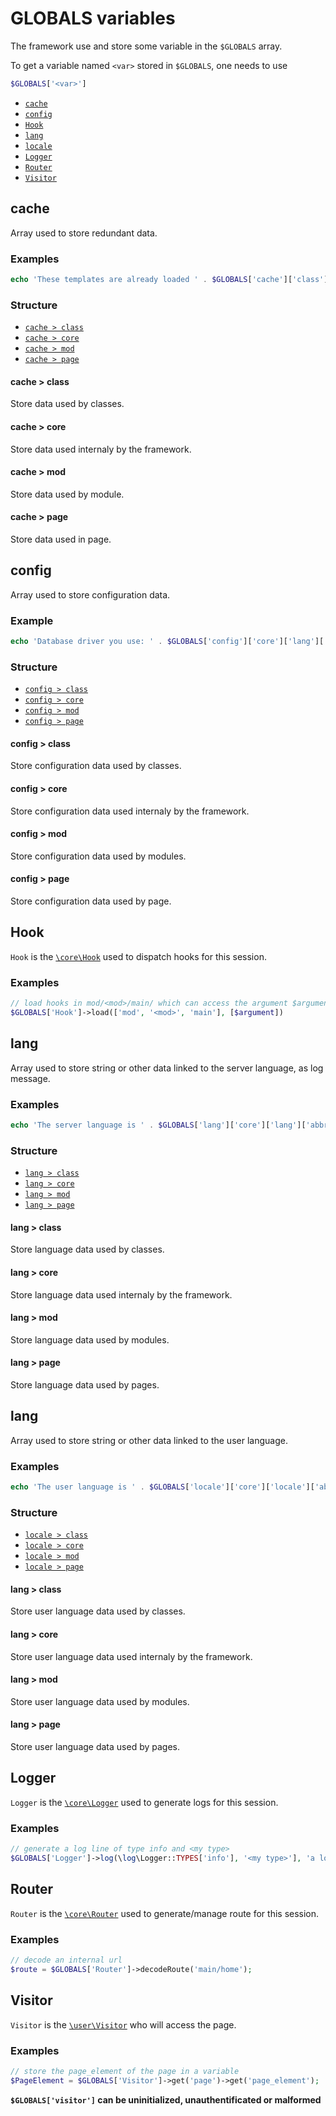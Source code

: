 # GLOBALS variables

The framework use and store some variable in the `$GLOBALS` array.

To get a variable named `<var>` stored in `$GLOBALS`, one needs to use

```php
$GLOBALS['<var>']
```

- [`cache`](#cache)
- [`config`](#config)
- [`Hook`](#hook)
- [`lang`](#lang)
- [`locale`](#locale)
- [`Logger`](#logger)
- [`Router`](#router)
- [`Visitor`](#visitor)

## cache

Array used to store redundant data.

### Examples

```php
echo 'These templates are already loaded ' . $GLOBALS['cache']['class']['content']['pageelement']['PageElement']['templates'];
```

### Structure

- [`cache > class`](#cache--class)
- [`cache > core`](#cache--core)
- [`cache > mod`](#cache--mod)
- [`cache > page`](#cache--page)

#### cache > class

Store data used by classes.

#### cache > core

Store data used internaly by the framework.

#### cache > mod

Store data used by module.

#### cache > page

Store data used in page.

## config

Array used to store configuration data.

### Example

```php
echo 'Database driver you use: ' . $GLOBALS['config']['core']['lang']['server'];
```

### Structure

- [`config > class`](#config--class)
- [`config > core`](#config--core)
- [`config > mod`](#config--mod)
- [`config > page`](#config--page)

#### config > class

Store configuration data used by classes.

#### config > core

Store configuration data used internaly by the framework.

#### config > mod

Store configuration data used by modules.

#### config > page

Store configuration data used by page.

## Hook

`Hook` is the [`\core\Hook`](../../src/class/core/Hook.class.php) used to dispatch
hooks for this session.

### Examples

```php
// load hooks in mod/<mod>/main/ which can access the argument $argument
$GLOBALS['Hook']->load(['mod', '<mod>', 'main'], [$argument])
```

## lang

Array used to store string or other data linked to the server language, as log message.

### Examples

```php
echo 'The server language is ' . $GLOBALS['lang']['core']['lang']['abbr'];
```

### Structure

- [`lang > class`](#lang--class)
- [`lang > core`](#lang--core)
- [`lang > mod`](#lang--mod)
- [`lang > page`](#lang--page)

#### lang > class

Store language data used by classes.

#### lang > core

Store language data used internaly by the framework.

#### lang > mod

Store language data used by modules.

#### lang > page

Store language data used by pages.

## lang

Array used to store string or other data linked to the user language.

### Examples

```php
echo 'The user language is ' . $GLOBALS['locale']['core']['locale']['abbr'];
```

### Structure

- [`locale > class`](#locale--class)
- [`locale > core`](#locale--core)
- [`locale > mod`](#locale--mod)
- [`locale > page`](#locale--page)

#### lang > class

Store user language data used by classes.

#### lang > core

Store user language data used internaly by the framework.

#### lang > mod

Store user language data used by modules.

#### lang > page

Store user language data used by pages.

## Logger

`Logger` is the [`\core\Logger`](../../src/class/core/Logger.class.php) used to generate logs for this session.

### Examples

```php
// generate a log line of type info and <my type>
$GLOBALS['Logger']->log(\log\Logger::TYPES['info'], '<my type>'], 'a log line');
```

## Router

`Router` is the [`\core\Router`](../../src/class/core/Router.class.php) used to generate/manage
route for this session.

### Examples

```php
// decode an internal url
$route = $GLOBALS['Router']->decodeRoute('main/home');
```

## Visitor

`Visitor` is the [`\user\Visitor`](../../src/class/user/Visitor.class.php) who will access
the page.

### Examples

```php
// store the page_element of the page in a variable
$PageElement = $GLOBALS['Visitor']->get('page')->get('page_element');
```

**`$GLOBALS['visitor']` can be uninitialized, unauthentificated or malformed**

